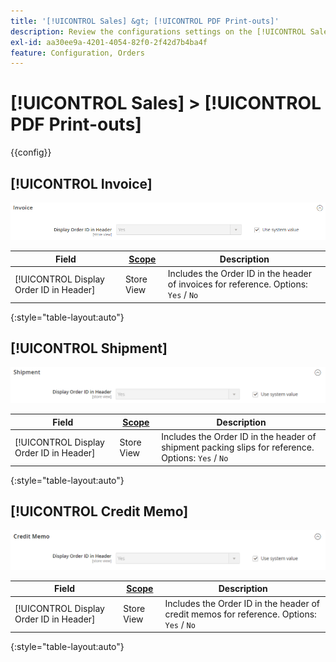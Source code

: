 ```yaml
---
title: '[!UICONTROL Sales] &gt; [!UICONTROL PDF Print-outs]'
description: Review the configurations settings on the [!UICONTROL Sales] &gt; [!UICONTROL PDF Print-outs] page of the Commerce Admin.
exl-id: aa30ee9a-4201-4054-82f0-2f42d7b4ba4f
feature: Configuration, Orders
---
```

# [!UICONTROL Sales] > [!UICONTROL PDF Print-outs]

{{config}}

<!-- [Invoice](https://docs.magento.com/user-guide/marketing/sales-documents-ref-id.html) -->

## [!UICONTROL Invoice]

![Invoice](./assets/pdf-print-invoice.png)<!-- zoom -->

|Field|[Scope](../../getting-started/websites-stores-views.md#scope-settings)|Description|
|--- |--- |--- |
|[!UICONTROL Display Order ID in Header]|Store View|Includes the Order ID  in the header of invoices for reference. Options: `Yes` / `No`|

{:style="table-layout:auto"}

## [!UICONTROL Shipment]

![Shipment](./assets/pdf-print-shipment.png)<!-- zoom -->

|Field|[Scope](../../getting-started/websites-stores-views.md#scope-settings)|Description|
|--- |--- |--- |
|[!UICONTROL Display Order ID in Header]|Store View|Includes the Order ID in the header of shipment packing slips for reference. Options: `Yes` / `No`|

{:style="table-layout:auto"}

## [!UICONTROL Credit Memo]

![Credit Memo](./assets/pdf-print-credit-memo.png)<!-- zoom -->

|Field|[Scope](../../getting-started/websites-stores-views.md#scope-settings)|Description|
|--- |--- |--- |
|[!UICONTROL Display Order ID in Header]|Store View|Includes the Order ID in the header of credit memos for reference. Options: `Yes` / `No`|

{:style="table-layout:auto"}
